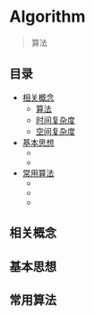 # Algorithm
>算法

## 目录

- [相关概念]()
  - [算法]()
  - [时间复杂度]()
  - [空间复杂度]()
- [基本思想]()
  - []()
  - []()
- [常用算法]()
  - []()
  - []()
  - []()

## 相关概念

## 基本思想

## 常用算法

